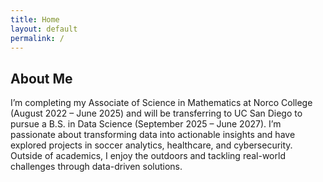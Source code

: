 ```yaml
---
title: Home
layout: default
permalink: /
---
```


<div class="section">
  <h2>About Me</h2>
  <p>
    I’m completing my Associate of Science in Mathematics at Norco College (August 2022 – June 2025) and will be transferring to UC San Diego to pursue a B.S. in Data Science (September 2025 – June 2027). 
    I’m passionate about transforming data into actionable insights and have explored projects in soccer analytics, healthcare, and cybersecurity. 
    Outside of academics, I enjoy the outdoors and tackling real-world challenges through data-driven solutions.
  </p>
</div>


